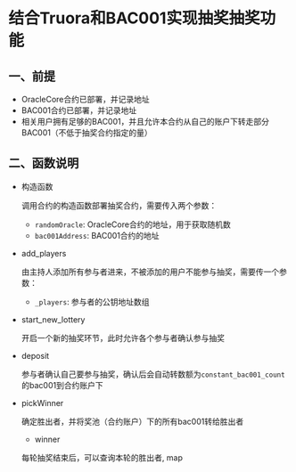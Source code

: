# 结合Truora和BAC001实现抽奖抽奖功能

## 一、前提
* OracleCore合约已部署，并记录地址
* BAC001合约已部署，并记录地址
* 相关用户拥有足够的BAC001，并且允许本合约从自己的账户下转走部分BAC001（不低于抽奖合约指定的量）

## 二、函数说明

* 构造函数

  调用合约的构造函数部署抽奖合约，需要传入两个参数：
  - `randomOracle`: OracleCore合约的地址，用于获取随机数
  - `bac001Address`: BAC001合约的地址

* add_players

  由主持人添加所有参与者进来，不被添加的用户不能参与抽奖，需要传一个参数：

  - `_players`: 参与者的公钥地址数组

* start_new_lottery

  开启一个新的抽奖环节，此时允许各个参与者确认参与抽奖

  

* deposit

  参与者确认自己要参与抽奖，确认后会自动转数额为`constant_bac001_count`的bac001到合约账户下


* pickWinner

  确定胜出者，并将奖池（合约账户）下的所有bac001转给胜出者

  
  * winner
  
  每轮抽奖结束后，可以查询本轮的胜出者, map